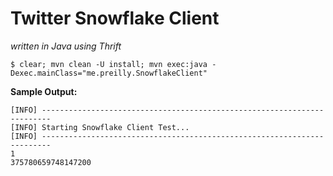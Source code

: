 Twitter Snowflake Client
==============
*written in Java using Thrift*

```
$ clear; mvn clean -U install; mvn exec:java -Dexec.mainClass="me.preilly.SnowflakeClient"
```

**Sample Output:**
```
[INFO] ------------------------------------------------------------------------
[INFO] Starting Snowflake Client Test...
[INFO] ------------------------------------------------------------------------
1
375780659748147200
```
